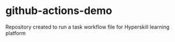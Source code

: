 # github-actions-demo
Repository created to run a task workflow file for Hyperskill learning platform
